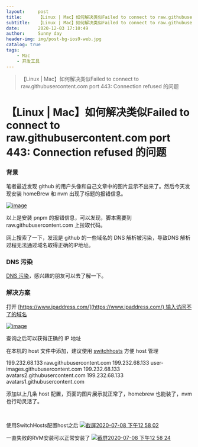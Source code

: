 ```yaml
---
layout:     post
title:      【Linux | Mac】如何解决类似Failed to connect to raw.githubusercontent.com port 443: Connection refused 的问题
subtitle:   【Linux | Mac】如何解决类似Failed to connect to raw.githubusercontent.com port 443: Connection refused 的问题
date:       2020-12-03 17:10:49
author:     Sunny day
header-img: img/post-bg-ios9-web.jpg
catalog: true
tags:
    - Mac
    - 开发工具
---
```


>【Linux | Mac】如何解决类似Failed to connect to raw.githubusercontent.com port 443: Connection refused 的问题

# 【Linux | Mac】如何解决类似Failed to connect to raw.githubusercontent.com port 443: Connection refused 的问题


### 背景

笔者最近发现 github 的用户头像和自己文章中的图片显示不出来了。然后今天发现安装 homeBrew 和 nvm 出现了标题的报错信息。

[![image](https://img-blog.csdnimg.cn/img_convert/0c3a058e3e08dfbb1878918fd6cc30e1.png)](https://user-images.githubusercontent.com/11072796/82433212-b5f11f80-9ac3-11ea-886e-6fe17edc1d2e.png)

以上是安装 pnpm 的报错信息，可以发现，脚本需要到 raw.githubusercontent.com 上拉取代码。

网上搜索了一下，发现是 github 的一些域名的 DNS 解析被污染，导致DNS 解析过程无法通过域名取得正确的IP地址。

### DNS 污染

[DNS 污染](https://zhuanlan.zhihu.com/p/101908711)，感兴趣的朋友可以去了解一下。

### 解决方案

打开 [https://www.ipaddress.com/](https://www.ipaddress.com/) 输入访问不了的域名

[![image](https://img-blog.csdnimg.cn/img_convert/efc23d8912bc3c5f5bf121c54a2fca4b.png)](https://user-images.githubusercontent.com/11072796/82434255-2e0c1500-9ac5-11ea-8102-9ebe8475ea34.png)

查询之后可以获得正确的 IP 地址

在本机的 host 文件中添加，建议使用 [switchhosts](https://github.com/oldj/SwitchHosts/releases) 方便 host 管理

199.232.68.133 raw.githubusercontent.com
199.232.68.133 user-images.githubusercontent.com
199.232.68.133 avatars2.githubusercontent.com
199.232.68.133 avatars1.githubusercontent.com

添加以上几条 host 配置，页面的图片展示就正常了，homebrew 也能装了，nvm 也行动灵活了。

 

使用SwitchHosts配置host之后
[![截屏2020-07-08 下午12 58 02](https://img-blog.csdnimg.cn/img_convert/4a97c0f9c0b548996b4317747fbc4e49.png)](https://user-images.githubusercontent.com/10241716/86878061-c19fb080-c11a-11ea-918a-424f4dc5ccd2.png)

一直失败的RVM安装可以正常安装了
[![截屏2020-07-08 下午12 58 24](https://img-blog.csdnimg.cn/img_convert/7430198697d322d9ff49529438ab3291.png)](https://user-images.githubusercontent.com/10241716/86878116-d5e3ad80-c11a-11ea-93bc-892ce780b50d.png)

